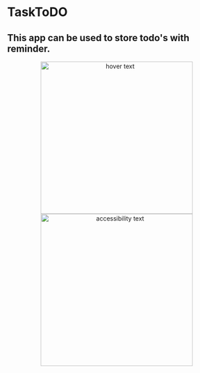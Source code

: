 # TaskToDO
## This app can be used to store todo's with reminder.
<p align="center">
  <img src="https://drive.google.com/open?id=1LZ10sG_g9XuQEmERS1OPTRmYJzh8XM8C" width="350" title="hover text">
  <img src="https://drive.google.com/open?id=1LZ10sG_g9XuQEmERS1OPTRmYJzh8XM8C" width="350" alt="accessibility text">
</p>

